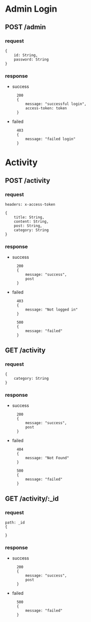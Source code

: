 # Admin Login

## POST /admin

### request

    {
        id: String,
        password: String
    }

### response

- success

        200
        {
            message: "successful login",
            access-token: token
        }

- failed

        403
        {
            message: "failed login"
        }

# Activity

## POST /activity

### request
    headers: x-access-token

    {
        title: String,
        content: String,
        post: String,
        category: String
    }

### response

- success

        200
        {
            message: "success",
            post
        }

- failed

        403
        {
            message: "Not logged in"
        }

        500
        {
            message: "failed"
        }


## GET /activity

### request

    {
        category: String
    }

### response

- success

        200
        {
            message: "success",
            post
        }

- failed

        404
        {
            message: "Not Found"
        }

        500
        {
            message: "failed"
        }

## GET /activity/:_id

### request
    
    path: _id
    {
        
    }

### response

- success

        200
        {
            message: "success",
            post
        }

- failed

        500
        {
            message: "failed"
        }